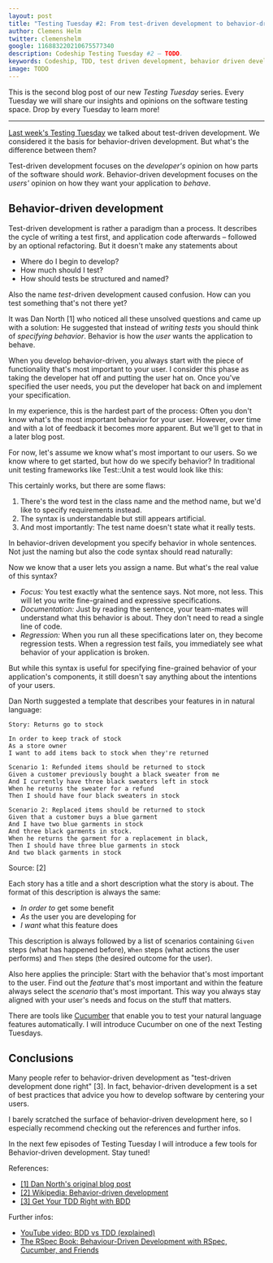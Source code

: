 ```yaml
---
layout: post
title: "Testing Tuesday #2: From test-driven development to behavior-driven development"
author: Clemens Helm
twitter: clemenshelm
google: 116883220210675577340
description: Codeship Testing Tuesday #2 – TODO.
keywords: Codeship, TDD, test driven development, behavior driven development, behaviour driven development, testing tuesday, testing tools, testing methodologies, develop iteratively, hosted testing, testing in the cloud
image: TODO
---
```

This is the second blog post of our new *Testing Tuesday* series. Every Tuesday we will share our insights and opinions on the software testing space. Drop by every Tuesday to learn more!

<hr>

[Last week's Testing Tuesday](/2013/04/16/tests-make-software.html) we talked about test-driven development. We considered it the basis for behavior-driven development. But what's the difference between them?

Test-driven development focuses on the *developer's* opinion on how parts of the software should *work*. Behavior-driven development focuses on the *users'* opinion on how they want your application to *behave*.

## Behavior-driven development

Test-driven development is rather a paradigm than a process. It describes the cycle of writing a test first, and application code afterwards – followed by an optional refactoring. But it doesn't make any statements about

* Where do I begin to develop?
* How much should I test?
* How should tests be structured and named?

Also the name *test*-driven development caused confusion. How can you test something that's not there yet?

It was Dan North [1] who noticed all these unsolved questions and came up with a solution: He suggested that instead of *writing tests* you should think of *specifying behavior*. Behavior is how the *user* wants the application to behave.

When you develop behavior-driven, you always start with the piece of functionality that's most important to your user. I consider this phase as taking the developer hat off and putting the user hat on. Once you've specified the user needs, you put the developer hat back on and implement your specification.

In my experience, this is the hardest part of the process: Often you don't know what's the most important behavior for your user. However, over time and with a lot of feedback it becomes more apparent. But we'll get to that in a later blog post.

For now, let's assume we know what's most important to our users. So we know where to get started, but how do we specify behavior? In traditional unit testing frameworks like Test::Unit a test would look like this:

<script src="https://gist.github.com/clemenshelm/5443299.js"></script>

This certainly works, but there are some flaws:

1. There's the word test in the class name and the method name, but we'd like to specify requirements instead.
2. The syntax is understandable but still appears artificial.
3. And most importantly: The test name doesn't state what it really tests.

In behavior-driven development you specify behavior in whole sentences. Not just the naming but also the code syntax should read naturally:

<script src="https://gist.github.com/clemenshelm/5395845.js"></script>

Now we know that a user lets you assign a name. But what's the real value of this syntax?

* *Focus:* You test exactly what the sentence says. Not more, not less. This will let you write fine-grained and expressive specifications.
* *Documentation:* Just by reading the sentence, your team-mates will understand what this behavior is about. They don't need to read a single line of code.
* *Regression:* When you run all these specifications later on, they become regression tests. When a regression test fails, you immediately see what behavior of your application is broken.

But while this syntax is useful for specifying fine-grained behavior of your application's components, it still doesn't say anything about the intentions of your users.

Dan North suggested a template that describes your features in in natural language:

    Story: Returns go to stock

    In order to keep track of stock
    As a store owner
    I want to add items back to stock when they're returned

    Scenario 1: Refunded items should be returned to stock
    Given a customer previously bought a black sweater from me
    And I currently have three black sweaters left in stock
    When he returns the sweater for a refund
    Then I should have four black sweaters in stock

    Scenario 2: Replaced items should be returned to stock
    Given that a customer buys a blue garment
    And I have two blue garments in stock
    And three black garments in stock.
    When he returns the garment for a replacement in black,
    Then I should have three blue garments in stock
    And two black garments in stock
Source: [2]

Each story has a title and a short description what the story is about. The format of this description is always the same:

* *In order to* get some benefit
* *As* the user you are developing for
* *I want* what this feature does

This description is always followed by a list of scenarios containing `Given` steps (what has happened before), `When` steps (what actions the user performs) and `Then` steps (the desired outcome for the user).

Also here applies the principle: Start with the behavior that's most important to the user. Find out the *feature* that's most important and within the feature always select the *scenario* that's most important. This way you always stay aligned with your user's needs and focus on the stuff that matters.

There are tools like [Cucumber](http://cukes.info/) that enable you to test your natural language features automatically. I will introduce Cucumber on one of the next Testing Tuesdays.

## Conclusions

Many people refer to behavior-driven development as "test-driven development done right" [3]. In fact, behavior-driven development is a set of best practices that advice you how to develop software by centering your users.

I barely scratched the surface of behavior-driven development here, so I especially recommend checking out the references and further infos.

In the next few episodes of Testing Tuesday I will introduce a few tools for Behavior-driven development. Stay tuned!

References:

* [[1] Dan North's original blog post](http://dannorth.net/introducing-bdd/)
* [[2] Wikipedia: Behavior-driven development](http://en.wikipedia.org/wiki/Behavior-driven_development)
* [[3] Get Your TDD Right with BDD](http://codingcraft.wordpress.com/2011/11/12/bdd-get-your-tdd-right/)

Further infos:
* [YouTube video: BDD vs TDD (explained)](https://www.youtube.com/watch?v=mT8QDNNhExg)
* [The RSpec Book: Behaviour-Driven Development with RSpec, Cucumber, and Friends](http://pragprog.com/book/achbd/the-rspec-book)